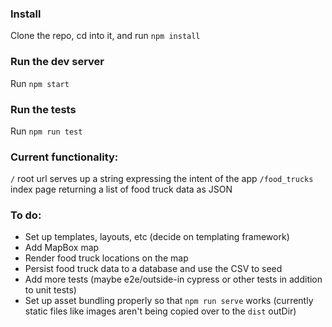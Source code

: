 ### Install

Clone the repo, cd into it, and run `npm install`

### Run the dev server

Run `npm start`

### Run the tests

Run `npm run test`

### Current functionality:

`/` root url serves up a string expressing the intent of the app
`/food_trucks` index page returning a list of food truck data as JSON

### To do:

- Set up templates, layouts, etc (decide on templating framework)
- Add MapBox map
- Render food truck locations on the map
- Persist food truck data to a database and use the CSV to seed
- Add more tests (maybe e2e/outside-in cypress or other tests in addition to unit tests)
- Set up asset bundling properly so that `npm run serve` works (currently static files like images aren't being copied over to the `dist` outDir)
